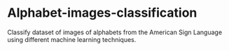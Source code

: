 # Alphabet-images-classification
Classify dataset of images of alphabets from the American Sign Language using different machine learning techniques.

